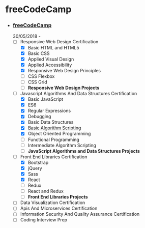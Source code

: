 # freeCodeCamp

- ### [freeCodeCamp](https://learn.freecodecamp.org/)  
  30/05/2018 -  
  - [ ] Responsive Web Design Certification
    - [x] Basic HTML and HTML5  
    - [x] Basic CSS  
    - [x] Applied Visual Design  
    - [x] Applied Accessibility  
    - [x] Responsive Web Design Principles  
    - [ ] CSS Flexbox  
    - [ ] CSS Grid  
    - [ ] **Responsive Web Design Projects**
  - [ ] Javascript Algorithms And Data Structures Certification
    - [x] Basic JavaScript  
    - [x] ES6
    - [x] Regular Expressions
    - [x] Debugging
    - [x] Basic Data Structures
    - [x] [Basic Algorithm Scripting](https://github.com/egudkov/freeCodeCamp/tree/master/BasicAlgorithmScripting)
    - [x] Object Oriented Programming
    - [ ] Functional Programming
    - [ ] Intermediate Algorithm Scripting
    - [ ] **JavaScript Algorithms and Data Structures Projects**
  - [ ] Front End Libraries Certification
    - [x] Bootstrap
    - [x] jQuery
    - [x] Sass
    - [x] React
    - [ ] Redux
    - [ ] React and Redux
    - [ ] **Front End Libraries Projects**
  - [ ] Data Visualization Certification
  - [ ] Apis And Microservices Certification
  - [ ] Information Security And Quality Assurance Certification
  - [ ] Coding Interview Prep
